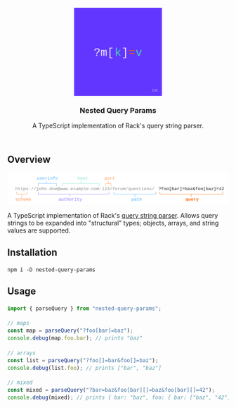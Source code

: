 <header align="center">
  <p align="center"><img align="center" src="./logo.svg" width="200px"/></p>
  <h3 align="center">Nested Query Params</h3>
  <p align="center">A TypeScript implementation of Rack's query string parser.</p>
</header>

## Overview

<p align="center">
  <img src="./example.svg" width="640px"/>
</p>

A TypeScript implementation of Rack's [query string parser]. Allows query strings to be expanded into "structural" types; objects, arrays, and string values are supported.

## Installation

```shell
npm i -D nested-query-params
```

## Usage

```typescript
import { parseQuery } from "nested-query-params";

// maps
const map = parseQuery("?foo[bar]=baz");
console.debug(map.foo.bar); // prints "baz"

// arrays
const list = parseQuery("?foo[]=bar&foo[]=baz");
console.debug(list.foo); // prints ["bar", "baz"]

// mixed
const mixed = parseQuery("?bar=baz&foo[bar][]=baz&foo[bar][]=42");
console.debug(mixed); // prints { bar: "baz", foo: { bar: ["baz", "42"] } }
```

[query string parser]: https://github.com/rack/rack/blob/bad8fe37c8867596855dcd0b3fe3030acc6b8621/lib/rack/query_parser.rb#L63